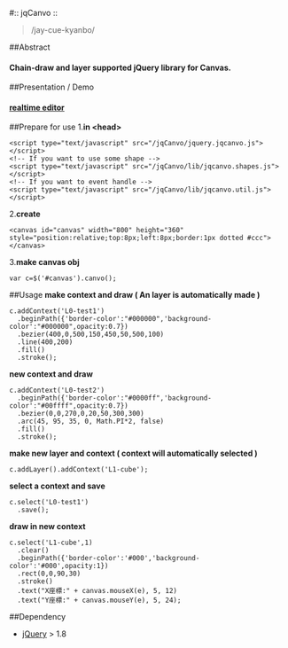 #:: jqCanvo ::
> /jay-cue-kyanbo/

##Abstract
#### Chain-draw and layer supported jQuery library for Canvas.

##Presentation / Demo
#### [realtime editor](http://cloudplus.me/Canvas/)

##Prepare for use
1.__in &lt;head&gt;__  

	<script type="text/javascript" src="/jqCanvo/jquery.jqcanvo.js"></script>
	<!-- If you want to use some shape -->
	<script type="text/javascript" src="/jqCanvo/lib/jqcanvo.shapes.js"></script>
	<!-- If you want to event handle -->
	<script type="text/javascript" src="/jqCanvo/lib/jqcanvo.util.js"></script>

2.__create__  

	<canvas id="canvas" width="800" height="360" style="position:relative;top:8px;left:8px;border:1px dotted #ccc"></canvas>

3.__make canvas obj__  

	var c=$('#canvas').canvo();

##Usage
__make context and draw ( An layer is automatically made )__  

	c.addContext('L0-test1')
	  .beginPath({'border-color':"#000000",'background-color':"#000000",opacity:0.7})
	  .bezier(400,0,500,150,450,50,500,100)
	  .line(400,200)
	  .fill()
	  .stroke();

__new context and draw__  

	c.addContext('L0-test2')
	  .beginPath({'border-color':"#0000ff",'background-color':"#00ffff",opacity:0.7})
	  .bezier(0,0,270,0,20,50,300,300)
	  .arc(45, 95, 35, 0, Math.PI*2, false)
	  .fill()
	  .stroke();

__make new layer and context ( context will automatically selected )__  

	c.addLayer().addContext('L1-cube');

__select a context and save__  

	c.select('L0-test1')
	  .save();

__draw in new context__  

	c.select('L1-cube',1)
	  .clear()
	  .beginPath({'border-color':'#000','background-color':'#000',opacity:1})
	  .rect(0,0,90,30)
	  .stroke()
	  .text("X座標:" + canvas.mouseX(e), 5, 12)
	  .text("Y座標:" + canvas.mouseY(e), 5, 24);

##Dependency
* [jQuery](http://jquery.com/) > 1.8
